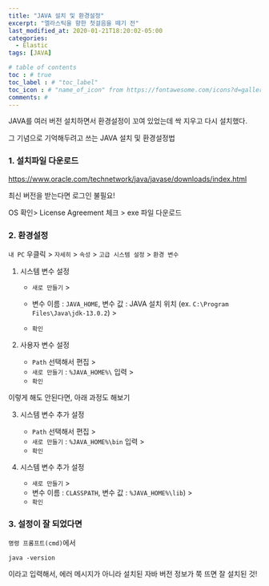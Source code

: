 ```yaml
---
title: "JAVA 설치 및 환경설정"
excerpt: "엘라스틱을 향한 첫걸음을 떼기 전"
last_modified_at: 2020-01-21T18:20:02-05:00
categories:
  - Elastic
tags: [JAVA]

# table of contents
toc : # true
toc_label : # "toc_label"
toc_icon : # "name_of_icon" from https://fontawesome.com/icons?d=gallery&s=solid&m=free
comments: # 
---
```





JAVA를 여러 버전 설치하면서  환경설정이 꼬여 있었는데 싹 지우고 다시 설치했다.

그 기념으로 기억해두려고 쓰는 JAVA 설치 및 환경설정법



### 1. 설치파일 다운로드

https://www.oracle.com/technetwork/java/javase/downloads/index.html

최신 버전을 받는다면 로그인 불필요!

OS 확인> License Agreement 체크 > exe 파일 다운로드



### 2. 환경설정

`내 PC` 우클릭 > `자세히` > `속성` > `고급 시스템 설정` > `환경 변수`

1. 시스템 변수 설정 

   - `새로 만들기` > 

   - 변수 이름 : `JAVA_HOME`, 변수 값 : JAVA 설치 위치 (ex. `C:\Program Files\Java\jdk-13.0.2`) > 

   - `확인`

2. 사용자 변수 설정 

   - `Path` 선택해서 편집 >
   - `새로 만들기` : `%JAVA_HOME%\` 입력 >
   - `확인`

이렇게 해도 안된다면, 아래 과정도 해보기

3. 시스템 변수 추가 설정
   - `Path` 선택해서 편집 >
   - `새로 만들기` : `%JAVA_HOME%\bin` 입력 > 
   - `확인`

4. 시스템 변수 추가 설정
   - `새로 만들기` >
   - 변수 이름 : `CLASSPATH`, 변수 값 : `%JAVA_HOME%\lib`) > 
   - `확인`



### 3. 설정이 잘 되었다면

`명령 프롬프트(cmd)`에서 

```
java -version
```

이라고 입력해서, 에러 메시지가 아니라 설치된 자바 버전 정보가 쭉 뜨면 잘 설치된 것!
